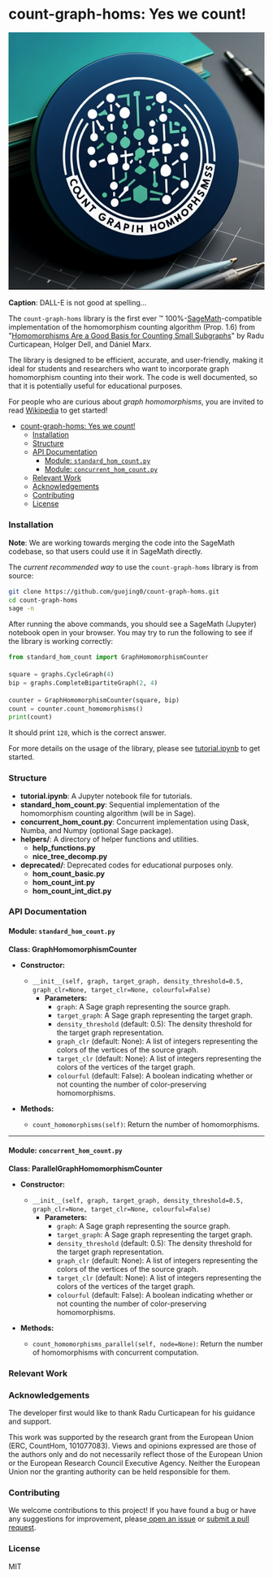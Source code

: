 # count-graph-homs: Yes we count!

![Count!](logo.png)

**Caption**: DALL-E is not good at spelling...

The `count-graph-homs` library is the first ever :tm: 100%-[SageMath](https://www.sagemath.org/)-compatible implementation of the homomorphism counting algorithm (Prop. 1.6) from "[Homomorphisms Are a Good Basis for Counting Small Subgraphs](https://arxiv.org/abs/1705.01595)" by Radu Curticapean, Holger Dell, and Dániel Marx.

The library is designed to be efficient, accurate, and user-friendly, making it ideal for students and researchers who want to incorporate graph homomorphism counting into their work. The code is well documented, so that it is potentially useful for educational purposes.

For people who are curious about *graph homomorphisms*, you are invited to read [Wikipedia](https://en.wikipedia.org/wiki/Graph_homomorphism) to get started!

- [count-graph-homs: Yes we count!](#count-graph-homs-yes-we-count)
    - [Installation](#installation)
    - [Structure](#structure)
    - [API Documentation](#api-documentation)
      - [Module: `standard_hom_count.py`](#module-standard_hom_countpy)
      - [Module: `concurrent_hom_count.py`](#module-concurrent_hom_countpy)
    - [Relevant Work](#relevant-work)
    - [Acknowledgements](#acknowledgements)
    - [Contributing](#contributing)
    - [License](#license)

### Installation

**Note**: We are working towards merging the code into the SageMath codebase, so that users could use it in SageMath directly.

The *current recommended way* to use the `count-graph-homs` library is from source:

```bash
git clone https://github.com/guojing0/count-graph-homs.git
cd count-graph-homs
sage -n
```

After running the above commands, you should see a SageMath (Jupyter) notebook open in your browser. You may try to run the following to see if the library is working correctly:

```python
from standard_hom_count import GraphHomomorphismCounter

square = graphs.CycleGraph(4)
bip = graphs.CompleteBipartiteGraph(2, 4)

counter = GraphHomomorphismCounter(square, bip)
count = counter.count_homomorphisms()
print(count)
```

It should print `128`, which is the correct answer.

For more details on the usage of the library, please see [tutorial.ipynb](/tutorial.ipynb) to get started.

### Structure

- **tutorial.ipynb**: A Jupyter notebook file for tutorials.
- **standard_hom_count.py**: Sequential implementation of the homomorphism counting algorithm (will be in Sage).
- **concurrent_hom_count.py**: Concurrent implementation using Dask, Numba, and Numpy (optional Sage package).
- **helpers/**: A directory of helper functions and utilities.
  - **help_functions.py**
  - **nice_tree_decomp.py**
- **deprecated/**: Deprecated codes for educational purposes only.
  - **hom_count_basic.py**
  - **hom_count_int.py**
  - **hom_count_int_dict.py**

### API Documentation

#### Module: `standard_hom_count.py`

**Class: GraphHomomorphismCounter**

- **Constructor:**
  - `__init__(self, graph, target_graph, density_threshold=0.5, graph_clr=None, target_clr=None, colourful=False)`
    - **Parameters:**
      - `graph`: A Sage graph representing the source graph.
      - `target_graph`: A Sage graph representing the target graph.
      - `density_threshold` (default: 0.5): The density threshold for the target graph representation.
      - `graph_clr` (default: None): A list of integers representing the colors of the vertices of the source graph.
      - `target_clr` (default: None): A list of integers representing the colors of the vertices of the target graph.
      - `colourful` (default: False): A boolean indicating whether or not counting the number of color-preserving homomorphisms.

- **Methods:**
  - `count_homomorphisms(self)`: Return the number of homomorphisms.

---

#### Module: `concurrent_hom_count.py`

**Class: ParallelGraphHomomorphismCounter**

- **Constructor:**
  - `__init__(self, graph, target_graph, density_threshold=0.5, graph_clr=None, target_clr=None, colourful=False)`
    - **Parameters:**
      - `graph`: A Sage graph representing the source graph.
      - `target_graph`: A Sage graph representing the target graph.
      - `density_threshold` (default: 0.5): The density threshold for the target graph representation.
      - `graph_clr` (default: None): A list of integers representing the colors of the vertices of the source graph.
      - `target_clr` (default: None): A list of integers representing the colors of the vertices of the target graph.
      - `colourful` (default: False): A boolean indicating whether or not counting the number of color-preserving homomorphisms.

- **Methods:**
  - `count_homomorphisms_parallel(self, node=None)`: Return the number of homomorphisms with concurrent computation.

### Relevant Work



<!-- copenhagen impls

rust one

blair sullivan team -->

### Acknowledgements

The developer first would like to thank Radu Curticapean for his guidance and support.

This work was supported by the research grant from the European Union (ERC, CountHom, 101077083). Views and opinions expressed are those of the authors only and do not necessarily reflect those of the European Union or the European Research Council Executive Agency. Neither the European Union nor the granting authority can be held responsible for them.

### Contributing

We welcome contributions to this project! If you have found a bug or have any suggestions for improvement, please[ open an issue](https://github.com/guojing0/count-graph-homs/issues/new) or [submit a pull request](https://github.com/guojing0/count-graph-homs/compare).

### License

MIT
